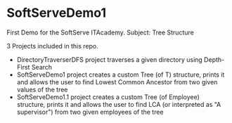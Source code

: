 # SoftServeDemo1
First Demo for the SoftServe ITAcademy. Subject: Tree Structure 

3 Projects included in this repo.
  - DirectoryTraverserDFS project traverses a given directory using Depth-First Search
  - SoftServeDemo1 project creates a custom Tree (of T) structure, prints it and allows the user to find Lowest Common Ancestor from two given values of the tree
  - SoftServeDemo1.1 project creates a custom Tree (of Employee) structure, prints it and allows the user to find LCA (or interpreted as "A supervisor") from two given employees of the tree
